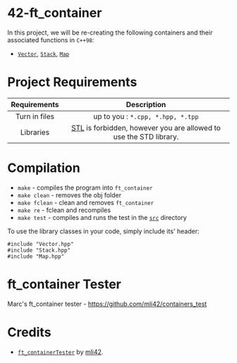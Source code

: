 # 42-ft_container

In this project, we will be re-creating the following containers and their associated functions in `C++98`:

- [`Vector`](https://cplusplus.com/reference/vector/vector/), [`Stack`](https://cplusplus.com/reference/stack/stack/), [`Map`](https://cplusplus.com/reference/map/map/)

# Project Requirements

| Requirements  |                                                Description                                                |
| :-----------: | :-------------------------------------------------------------------------------------------------------: |
| Turn in files |                                     up to you : `*.cpp, *.hpp, *.tpp`                                     |
|   Libraries   | [STL](https://cplusplus.com/reference/stl/) is forbidden, however you are allowed to use the STD library. |

# Compilation

- `make` - compiles the program into `ft_container`
- `make clean` - removes the obj folder
- `make fclean` - clean and removes `ft_container`
- `make re` - fclean and recompiles
- `make test` - compiles and runs the test in the [`src`](src/) directory

To use the library classes in your code, simply include its' header:

```
#include "Vector.hpp"
#include "Stack.hpp"
#include "Map.hpp"
```

# ft_container Tester

Marc's ft_container tester - https://github.com/mli42/containers_test

# Credits

- [`ft_containerTester`](https://github.com/mli42/containers_test) by [mli42](https://github.com/mli42).
